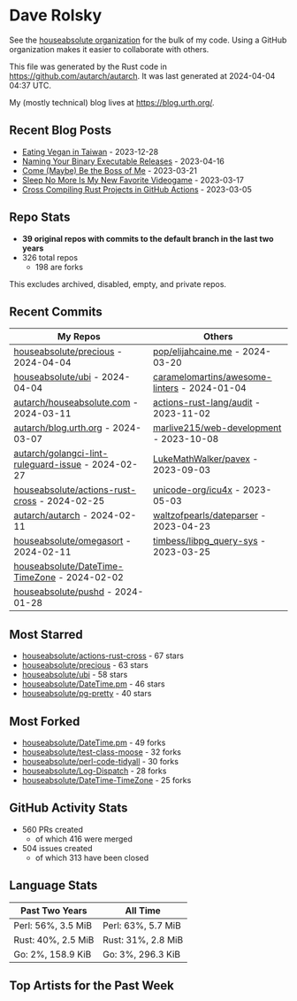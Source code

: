 
# Dave Rolsky

See the [houseabsolute organization](https://github.com/houseabsolute) for the
bulk of my code. Using a GitHub organization makes it easier to collaborate
with others.

This file was generated by the Rust code in
https://github.com/autarch/autarch. It was last generated at 2024-04-04 04:37 UTC.

My (mostly technical) blog lives at https://blog.urth.org/.

## Recent Blog Posts

- [Eating Vegan in Taiwan](https://blog.urth.org/2023/12/28/eating-vegan-in-taiwan/) - 2023-12-28
- [Naming Your Binary Executable Releases](https://blog.urth.org/2023/04/16/naming-your-binary-executable-releases/) - 2023-04-16
- [Come (Maybe) Be the Boss of Me](https://blog.urth.org/2023/03/21/come-maybe-be-the-boss-of-me/) - 2023-03-21
- [Sleep No More Is My New Favorite Videogame](https://blog.urth.org/2023/03/17/sleep-no-more-is-my-new-favorite-videogame/) - 2023-03-17
- [Cross Compiling Rust Projects in GitHub Actions](https://blog.urth.org/2023/03/05/cross-compiling-rust-projects-in-github-actions/) - 2023-03-05


## Repo Stats
- **39 original repos with commits to the default branch in the last two years**
- 326 total repos
  - 198 are forks

This excludes archived, disabled, empty, and private repos.

## Recent Commits
| My Repos | Others |
|----------|--------|
| [houseabsolute/precious](https://github.com/houseabsolute/precious) - 2024-04-04              | [pop/elijahcaine.me](https://github.com/pop/elijahcaine.me) - 2024-03-20                |
| [houseabsolute/ubi](https://github.com/houseabsolute/ubi) - 2024-04-04              | [caramelomartins/awesome-linters](https://github.com/caramelomartins/awesome-linters) - 2024-01-04                |
| [autarch/houseabsolute.com](https://github.com/autarch/houseabsolute.com) - 2024-03-11              | [actions-rust-lang/audit](https://github.com/actions-rust-lang/audit) - 2023-11-02                |
| [autarch/blog.urth.org](https://github.com/autarch/blog.urth.org) - 2024-03-07              | [marlive215/web-development](https://github.com/marlive215/web-development) - 2023-10-08                |
| [autarch/golangci-lint-ruleguard-issue](https://github.com/autarch/golangci-lint-ruleguard-issue) - 2024-02-27              | [LukeMathWalker/pavex](https://github.com/LukeMathWalker/pavex) - 2023-09-03                |
| [houseabsolute/actions-rust-cross](https://github.com/houseabsolute/actions-rust-cross) - 2024-02-25              | [unicode-org/icu4x](https://github.com/unicode-org/icu4x) - 2023-05-03                |
| [autarch/autarch](https://github.com/autarch/autarch) - 2024-02-11              | [waltzofpearls/dateparser](https://github.com/waltzofpearls/dateparser) - 2023-04-23                |
| [houseabsolute/omegasort](https://github.com/houseabsolute/omegasort) - 2024-02-11              | [timbess/libpg_query-sys](https://github.com/timbess/libpg_query-sys) - 2023-03-25                |
| [houseabsolute/DateTime-TimeZone](https://github.com/houseabsolute/DateTime-TimeZone) - 2024-02-02              |                 |
| [houseabsolute/pushd](https://github.com/houseabsolute/pushd) - 2024-01-28              |                 |


## Most Starred
- [houseabsolute/actions-rust-cross](https://github.com/houseabsolute/actions-rust-cross) - 67 stars
- [houseabsolute/precious](https://github.com/houseabsolute/precious) - 63 stars
- [houseabsolute/ubi](https://github.com/houseabsolute/ubi) - 58 stars
- [houseabsolute/DateTime.pm](https://github.com/houseabsolute/DateTime.pm) - 46 stars
- [houseabsolute/pg-pretty](https://github.com/houseabsolute/pg-pretty) - 40 stars


## Most Forked
- [houseabsolute/DateTime.pm](https://github.com/houseabsolute/DateTime.pm) - 49 forks
- [houseabsolute/test-class-moose](https://github.com/houseabsolute/test-class-moose) - 32 forks
- [houseabsolute/perl-code-tidyall](https://github.com/houseabsolute/perl-code-tidyall) - 30 forks
- [houseabsolute/Log-Dispatch](https://github.com/houseabsolute/Log-Dispatch) - 28 forks
- [houseabsolute/DateTime-TimeZone](https://github.com/houseabsolute/DateTime-TimeZone) - 25 forks


## GitHub Activity Stats
- 560 PRs created
  - of which 416 were merged
- 504 issues created
  - of which 313 have been closed

## Language Stats
| Past Two Years        | All Time                |
|-----------------------|-------------------------|
| Perl: 56%, 3.5 MiB              | Perl: 63%, 5.7 MiB                |
| Rust: 40%, 2.5 MiB              | Rust: 31%, 2.8 MiB                |
| Go: 2%, 158.9 KiB              | Go: 3%, 296.3 KiB                |


## Top Artists for the Past Week

